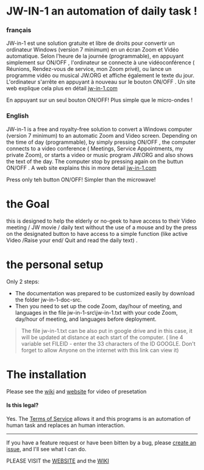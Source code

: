 # JW-IN-1 an automation of daily task ! 
### français
JW-in-1 est une solution gratuite et libre de droits pour convertir un ordinateur Windows (version 7 minimum) en un écran Zoom et Vidéo automatique. Selon l'heure de la journée (programmable), en appuyant simplement sur ON/OFF , l'ordinateur se connecte à une vidéoconférence ( Réunions, Rendez-vous de service, mon Zoom privé), ou lance un programme vidéo ou musical JW.ORG et affiche également le texte du jour. L'ordinateur s'arrête en appuyant à nouveau sur le bouton ON/OFF . Un site web explique cela plus en détail [jw-in-1.com](https://jw-in-1.com)

En appuyant sur un seul bouton  ON/OFF! Plus simple que le micro-ondes !

### English
JW-in-1 is a free and royalty-free solution to convert a Windows computer (version 7 minimum) to an automatic Zoom and Video screen. Depending on the time of day (programmable), by simply pressing ON/OFF , the computer connects to a video conference ( Meetings, Service Appointments, my private Zoom), or starts a video or music program JW.ORG and also shows the text of the day. The computer stop by pressing again on the buttun ON/OFF . A web site explains this in more detail [jw-in-1.com](https://jw-in-1.com)

Press only teh button ON/OFF! Simpler than the microwave!

# the Goal

this is designed to help the elderly or no-geek to have access to their Video meeting / JW movie / daily text without the use of a mouse and by the press on the designated button to have access to a simple function (like active Video /Raise your end/ Quit and read the daily text) .

# the personal setup

Only 2 steps: 
* The documentation was prepared to be customized easily by download the folder jw-in-1-doc-src.
* Then you need to set up the code Zoom, day/hour of meeting, and languages in the file jw-in-1-src\jw-in-1.txt with your code Zoom, day/hour of meeting, and languages before deployment.
> The file jw-in-1.txt can be also put in google drive and in this case, it will be updated at distance at each start of the computer. ( line 4 variable set FILEID - enter the 33 characters of the ID GOOGLE. Don't forget to allow Anyone on the internet with this link can view it)

# The installation

Please see the [wiki](https://github.com/jw-in-1-Team/jw-in-1-src/wiki) and [website](https://www.jw-in-1.com/) for video of presetation 


#### Is this legal?

Yes. The [Terms of Service](http://www.jw.org/en/terms-of-use/) allows it and this programs is an automation of human task and replaces an human interaction. 

___

If you have a feature request or have been bitten by a bug, please [create an issue](https://github.com/jw-in-1-Team/JW-IN-1/issues), and I'll see what I can do.




 
PLEASE VISIT the [WEBSITE](https://www.jw-in-1.com) and the [WIKI](https://github.com/jw-in-1-Team/jw-in-1-src/wiki)
